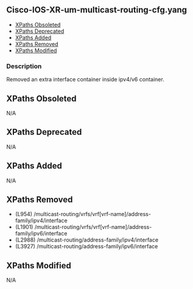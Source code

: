 ## Cisco-IOS-XR-um-multicast-routing-cfg.yang

- [XPaths Obsoleted](#xpaths-obsoleted)
- [XPaths Deprecated](#xpaths-deprecated)
- [XPaths Added](#xpaths-added)
- [XPaths Removed](#xpaths-removed)
- [XPaths Modified](#xpaths-modified)

### Description

Removed an extra interface container inside ipv4/v6 container.

## XPaths Obsoleted

N/A

## XPaths Deprecated

N/A

## XPaths Added

N/A

## XPaths Removed

- (L954)	/multicast-routing/vrfs/vrf[vrf-name]/address-family/ipv4/interface
- (L1901)	/multicast-routing/vrfs/vrf[vrf-name]/address-family/ipv6/interface
- (L2988)	/multicast-routing/address-family/ipv4/interface
- (L3927)	/multicast-routing/address-family/ipv6/interface

## XPaths Modified

N/A

